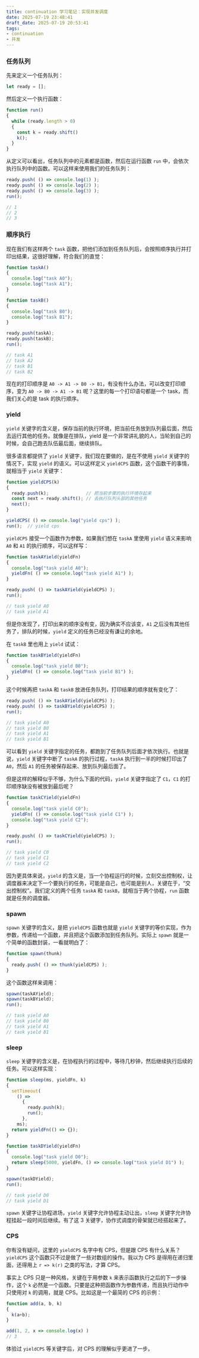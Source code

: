 ```yaml
---
title: continuation 学习笔记：实现并发调度
date: 2025-07-19 23:48:41
draft_date: 2025-07-19 20:53:41
tags:
- continuation
- 并发
---
```



### 任务队列

先来定义一个任务队列：

```js
let ready = [];
```

然后定义一个执行函数：

```js
function run()
{
  while (ready.length > 0)
  {
    const k = ready.shift()
    k();
  }
}
```

从定义可以看出，任务队列中的元素都是函数，然后在运行函数 `run` 中，会依次执行队列中的函数。可以这样来使用我们的任务队列：

```js
ready.push( () => console.log(1) );
ready.push( () => console.log(2) );
ready.push( () => console.log(3) );
run();

// 1
// 2
// 3
```

### 顺序执行

现在我们有这样两个 `task` 函数，把他们添加到任务队列后，会按照顺序执行并打印出结果，这很好理解，符合我们的直觉：

```js
function taskA()
{
  console.log("task A0");
  console.log("task A1");
}

function taskB()
{
  console.log("task B0");
  console.log("task B1");
}

ready.push(taskA);
ready.push(taskB);
run();

// task A1
// task A2
// task B1
// task B2
```

现在的打印顺序是 `A0 -> A1 -> B0 -> B1`，有没有什么办法，可以改变打印顺序，变为 `A0 -> B0 -> A1 -> B1` 呢？这里的每一个打印语句都是一个 task，而我们关心的是 task 的执行顺序。

### yield

`yield` 关键字的含义是，保存当前的执行环境，把当前任务放到队列最后面，然后去运行其他的任务。就像是在排队，yield 是一个非常讲礼貌的人，当轮到自己的时候，会自己跑去队伍最后面，继续排队。

很多语言都提供了 `yield` 关键字，我们现在要做的，是在不使用 `yield` 关键字的情况下，实现 `yield` 的语义。可以这样定义 `yieldCPS` 函数，这个函数干的事情，就相当于 `yield` 关键字：

```js
function yieldCPS(k)
{
  ready.push(k);              // 把当前步骤的执行环境存起来
  const next = ready.shift(); // 去执行队列头部的其他任务
  next();
}

yieldCPS( () => console.log("yield cps") );
run();  // yield cps
```

`yieldCPS` 接受一个函数作为参数，如果我们想在 `taskA` 里使用 `yield` 语义来影响 `A0` 和 `A1` 的执行顺序，可以这样写：

```js
function taskAYield(yieldFn)
{
  console.log("task yield A0");
  yieldFn( () => console.log("task yield A1") );
}

ready.push( () => taskAYield(yieldCPS) );
run();

// task yield A0
// task yield A1
```

但是你发现了，打印出来的顺序没有变，因为确实不应该变，`A1` 之后没有其他任务了，排队的时候，`yield` 定义的任务已经没有谦让的余地。

在 `taskB` 里也用上 `yield` 试试：

```js
function taskBYield(yieldFn)
{
  console.log("task yield B0");
  yieldFn( () => console.log("task yield B1") );
}
```

这个时候再把 `taskA` 和 `taskB` 放进任务队列，打印结果的顺序就有变化了：

```js
ready.push( () => taskAYield(yieldCPS) );
ready.push( () => taskBYield(yieldCPS) );
run();

// task yield A0
// task yield B0
// task yield A1
// task yield B1
```

可以看到 `yield` 关键字指定的任务，都跑到了任务队列后面才依次执行。也就是说，`yield` 关键字中断了 `taskA` 的执行过程，`taskA` 执行到一半的时候打印出了 `A0`，然后 `A1` 的任务被保存起来、放到队列最后面了。

但是这样的解释似乎不够，为什么下面的代码，`yield` 关键字指定了 `C1`，`C1` 的打印顺序缺没有被放到最后呢？

```js
function taskCYield(yieldFn)
{
  console.log("task yield C0");
  yieldFn( () => console.log("task yield C1") );
  console.log("task yield C2");
}

ready.push( () => taskCYield(yieldCPS) );
run(); 

// task yield C0
// task yield C1
// task yield C2
```

因为更具体来说，`yield` 的含义是，当一个协程运行的时候，立刻交出控制权，让调度器来决定下一个要执行的任务，可能是自己，也可能是别人，关键在于，“交出控制权”。我们定义的两个任务 `taskA` 和 `taskB`，就相当于两个协程，`run` 函数就是任务的调度器。

### spawn

`spawn` 关键字的含义，是把 `yieldCPS` 函数也就是 `yield` 关键字的等价实现，作为参数，传递给一个函数，并且把这个函数添加到任务队列。实际上 `spawn` 就是一个简单的函数封装，一看就明白了：

```js
function spawn(thunk)
{
  ready.push( () => thunk(yieldCPS) );
}
```

这个函数这样来调用：

```js
spawn(taskAYield);
spawn(taskBYield);
run();

// task yield A0
// task yield B0
// task yield A1
// task yield B1
```

### sleep

`sleep` 关键字的含义是，在协程执行的过程中，等待几秒钟，然后继续执行后续的任务。可以这样实现：

```js
function sleep(ms, yieldFn, k)
{
  setTimeout(
    () => 
      {
        ready.push(k);
        run();
      }, 
    ms);
  return yieldFn(() => {});
}

function taskDYield(yieldFn)
{
  console.log("task yield D0");
  return sleep(5000, yieldFn, () => console.log("task yield D1") );
}

spawn(taskDYield);
run();

// task yield D0
// task yield D1
```

`spawn` 关键字让协程进场，`yield` 关键字允许协程主动让出，`sleep` 关键字允许协程挂起一段时间后继续。有了这 3 关键字，协作式调度的骨架就已经搭起来了。

### CPS

你有没有疑问，这里的 `yieldCPS` 名字中有 CPS，但是跟 CPS 有什么关系？`yieldCPS` 这个函数只不过是做了一些对数组的操作。我以为 CPS 是得用在递归里面，还得用上 `r => k(r)` 之类的写法，才算 CPS。

事实上 CPS 只是一种风格，关键在于用参数 `k` 来表示函数执行之后的下一步操作，这个 `k` 必然是一个函数。只要是这种把函数作为参数传递，而且执行动作中只使用对 `k` 的调用，就是 CPS。比如这是一个最简的 CPS 的示例：

```js
function add(a, b, k)
{
  k(a+b);
}

add(1, 2, x => console.log(x) )
// 3
```

体验过 `yieldCPS` 等关键字后，对 CPS 的理解似乎更进了一步。


